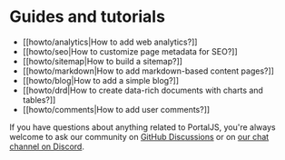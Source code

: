 # Guides and tutorials

- [[howto/analytics|How to add web analytics?]]
- [[howto/seo|How to customize page metadata for SEO?]]
- [[howto/sitemap|How to build a sitemap?]]
- [[howto/markdown|How to add markdown-based content pages?]]
- [[howto/blog|How to add a simple blog?]]
- [[howto/drd|How to create data-rich documents with charts and tables?]]
- [[howto/comments|How to add user comments?]]

If you have questions about anything related to PortalJS, you're always welcome to ask our community on [GitHub Discussions](https://github.com/datopian/portaljs/discussions) or on [our chat channel on Discord](https://discord.gg/EeyfGrGu4U).

